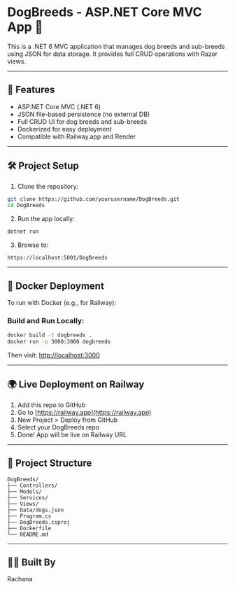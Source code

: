 # DogBreeds - ASP.NET Core MVC App 🐶

This is a .NET 6 MVC application that manages dog breeds and sub-breeds using JSON for data storage. It provides full CRUD operations with Razor views.

---

## 🚀 Features

- ASP.NET Core MVC (.NET 6)
- JSON file-based persistence (no external DB)
- Full CRUD UI for dog breeds and sub-breeds
- Dockerized for easy deployment
- Compatible with Railway.app and Render

---

## 🛠 Project Setup

1. Clone the repository:
```bash
git clone https://github.com/yourusername/DogBreeds.git
cd DogBreeds
```

2. Run the app locally:
```bash
dotnet run
```

3. Browse to:
```
https://localhost:5001/DogBreeds
```

---

## 🐳 Docker Deployment

To run with Docker (e.g., for Railway):

### Build and Run Locally:
```bash
docker build -t dogbreeds .
docker run -p 3000:3000 dogbreeds
```

Then visit: [http://localhost:3000](http://localhost:3000)

---

## 🌍 Live Deployment on Railway

1. Add this repo to GitHub
2. Go to [https://railway.app](https://railway.app)
3. New Project > Deploy from GitHub
4. Select your DogBreeds repo
5. Done! App will be live on Railway URL

---

## 📂 Project Structure

```
DogBreeds/
├── Controllers/
├── Models/
├── Services/
├── Views/
├── Data/dogs.json
├── Program.cs
├── DogBreeds.csproj
├── Dockerfile
└── README.md
```

---

## 👩‍💻 Built By

Rachana